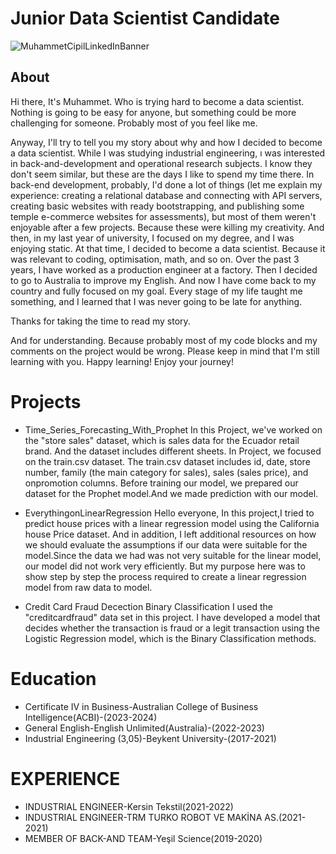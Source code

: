 # Junior Data Scientist Candidate


![MuhammetCipilLinkedInBanner](https://github.com/muhammetcipil/muhammetcipil.github.io/assets/41154346/409e271b-af93-42ba-a7bd-b858530bb860)

## About
Hi there, It's Muhammet. Who is trying hard to become a data scientist. Nothing is going to be easy for anyone, but something could be more challenging for someone. Probably most of you feel like me.

Anyway, I'll try to tell you my story about why and how I decided to become a data scientist. While I was studying industrial engineering, ı was interested in back-and-development and operational research subjects. I know they don't seem similar, but these are the days I like to spend my time there. In back-end development, probably, I'd done a lot of things (let me explain my experience: creating a relational database and connecting with API servers, creating basic websites with ready bootstrapping, and publishing some temple e-commerce websites for assessments), but most of them weren't enjoyable after a few projects. Because these were killing my creativity. And then, in my last year of university, I focused on my degree, and I was enjoying static. At that time, I decided to become a data scientist. Because it was relevant to coding, optimisation, math, and so on. Over the past 3 years, I have worked as a production engineer at a factory. Then I decided to go to Australia to improve my English. And now I have come back to my country and fully focused on my goal.
Every stage of my life taught me something, and I learned that I was never going to be late for anything. 

Thanks for taking the time to read my story. 

And for understanding. Because probably most of my code blocks and my comments on the project would be wrong. Please keep in mind that I'm still learning with you. Happy learning! Enjoy your journey!



# Projects

* Time_Series_Forecasting_With_Prophet
In this Project, we've worked on the "store sales" dataset, which is sales data for the Ecuador retail brand. And the dataset includes different sheets. In Project, we focused on the train.csv dataset. The train.csv dataset includes id, date, store number, family (the main category for sales), sales (sales price), and onpromotion columns. Before training our model, we prepared our dataset for the Prophet model.And we made prediction with our model.

* EverythingonLinearRegression
Hello everyone,
In this project,I tried to predict house prices with a linear regression model using the California house Price dataset. And in addition, I left additional resources on how we should evaluate the assumptions if our data were suitable for the model.Since the data we had was not very suitable for the linear model, our model did not work very efficiently. But my purpose here was to show step by step the process required to create a linear regression model from raw data to model.

* Credit Card Fraud Decection Binary Classification
I used the "creditcardfraud" data set in this project. I have developed a model that decides whether the transaction is fraud or a legit transaction using the Logistic Regression model, which is the Binary Classification methods.

# Education
* Certificate IV in Business-Australian College of Business Intelligence(ACBI)-(2023-2024)
* General English-English Unlimited(Australia)-(2022-2023)
* Industrial Engineering (3,05)-Beykent University-(2017-2021)

# EXPERIENCE
* INDUSTRIAL ENGINEER-Kersin Tekstil(2021-2022)
* INDUSTRIAL ENGINEER-TRM TURKO ROBOT VE MAKİNA AS.(2021-2021)
* MEMBER OF BACK-AND TEAM-Yeşil Science(2019-2020)



